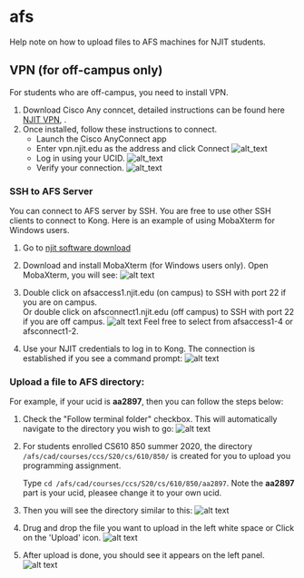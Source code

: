 # afs
Help note on how to upload files to AFS machines for NJIT students.

## VPN (for off-campus only)
For students who are off-campus, you need to install VPN. 
1. Download Cisco Any conncet, detailed instructions can be found here [NJIT VPN](https://ist.njit.edu/vpn), .
2. Once installed, follow these instructions to connect.
    - Launch the Cisco AnyConnect app
    - Enter vpn.njit.edu as the address and click Connect
    ![alt_text](images/anyconnect_1.PNG)
    - Log in using your UCID.
    ![alt_text](images/anyconnect_2.PNG)
    - Verify your connection.
    ![alt_text](images/anyconnect_3.PNG)


### SSH to AFS Server
You can connect to AFS server by SSH. 
You are free to use other SSH clients to connect to Kong. 
Here is an example of using MobaXterm for Windows users. 
1. Go to [njit software download](http://ist.njit.edu/software-available-download/)
2. Download and install MobaXterm (for Windows users only). Open MobaXterm, you will see:
    ![alt text](images/MobaXterm_1.PNG)
3. Double click on afsaccess1.njit.edu (on campus) to SSH with port 22 if you are on campus.  
   Or double click on afsconnect1.njit.edu (off campus) to SSH with port 22 if you are off campus.
    ![alt text](images/MobaXterm_2.PNG)
    Feel free to select from afsaccess1-4 or afsconnect1-2.

4. Use your NJIT credentials to log in to Kong. The connection is established if you see a command prompt:
    ![alt text](images/MobaXterm_3.PNG)
    
### Upload a file to AFS directory:
For example, if your ucid is **aa2897**, then you can follow the steps below:
1. Check the "Follow terminal folder" checkbox. This will automatically navigate to the directory you wish to go:
    ![alt text](images/MobaXterm_4.PNG)

2. For students enrolled CS610 850 summer 2020, the directory `/afs/cad/courses/ccs/S20/cs/610/850/` is created for you to upload you programming assignment. 
    
    Type `cd /afs/cad/courses/ccs/S20/cs/610/850/aa2897`. Note the **aa2897** part is your ucid, pleasee change it to your own ucid.
 
3. Then you will see the directory similar to this:
    ![alt text](images/MobaXterm_5.PNG)
    
4. Drug and drop the file you want to upload in the left white space or Click on the 'Upload' icon.
    ![alt text](images/upload_button_1.PNG)

5. After upload is done, you should see it appears on the left panel.
    ![alt text](images/upload_button_2.PNG)

